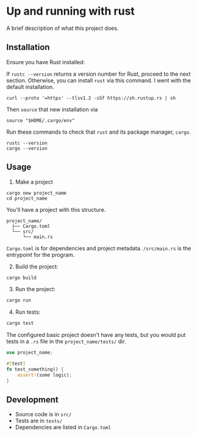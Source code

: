 # Up and running with rust
 
A brief description of what this project does.

## Installation

Ensure you have Rust installed:

If `rustc --version` returns a version number for Rust, proceed to the next section. Otherwise, you can install `rust` via this command. I went with the default installation.

```console
curl --proto '=https' --tlsv1.2 -sSf https://sh.rustup.rs | sh
```

Then `source` that new installation via

```console
source "$HOME/.cargo/env"
```

Run these commands to check that `rust` and its package manager, `cargo`.

```console
rustc --version
cargo --version
```

## Usage

1. Make a project

```console
cargo new project_name
cd project_name
```

You'll have a project with this structure.

```console
project_name/
  ├── Cargo.toml
  └── src/
      └── main.rs
```

`Cargo.toml` is for dependencies and project metadata.
`/src/main.rs` is the entrypoint for the program.

2. Build the project:
```bash
cargo build
```

3. Run the project:
```bash
cargo run
```

4. Run tests:
```bash
cargo test
```

The configured basic project doesn't have any tests, but you would put tests in a `.rs` file in the `project_name/tests/` dir.

```rust
use project_name;

#[test]
fn test_something() {
    assert!(some logic);
}
```

## Development

- Source code is in `src/`
- Tests are in `tests/`
- Dependencies are listed in `Cargo.toml`

